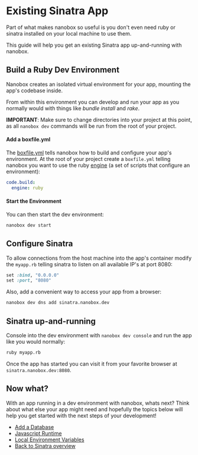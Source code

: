 # Existing Sinatra App
Part of what makes nanobox so useful is you don't even need ruby or sinatra installed on your local machine to use them.

This guide will help you get an existing Sinatra app up-and-running with nanobox.

## Build a Ruby Dev Environment
Nanobox creates an isolated virtual environment for your app, mounting the app's codebase inside.

From within this environment you can develop and run your app as you normally would with things like *bundle install* and *rake*.

**IMPORTANT**: Make sure to change directories into your project at this point, as all `nanobox dev` commands will be run from the root of your project.

#### Add a boxfile.yml
The <a href="https://docs.nanobox.io/boxfile/" target="\_blank">boxfile.yml</a> tells nanobox how to build and configure your app's environment. At the root of your project create a `boxfile.yml` telling nanobox you want to use the ruby <a href="https://docs.nanobox.io/engines/" target="\_blank">engine</a> (a set of scripts that configure an environment):

```yaml
code.build:
  engine: ruby
```

#### Start the Environment
You can then start the dev environment:

```bash
nanobox dev start
```

## Configure Sinatra
To allow connections from the host machine into the app's container modify the `myapp.rb` telling sinatra to listen on all available IP's at port 8080:

```ruby
set :bind, "0.0.0.0"
set :port, "8080"
```

Also, add a convenient way to access your app from a browser:

```bash
nanobox dev dns add sinatra.nanobox.dev
```

## Sinatra up-and-running
Console into the dev environment with `nanobox dev console` and run the app like you would normally:

```bash
ruby myapp.rb
```

Once the app has started you can visit it from your favorite browser at `sinatra.nanobox.dev:8080`.

## Now what?
With an app running in a dev environment with nanobox, whats next? Think about what else your app might need and hopefully the topics below will help you get started with the next steps of your development!

* [Add a Database](/ruby/sinatra/add-a-database)
* [Javascript Runtime](/ruby/sinatra/javascript-runtime)
* [Local Environment Variables](/ruby/sinatra/local-evars)
* [Back to Sinatra overview](/ruby/sinatra)
